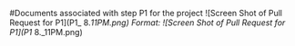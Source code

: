 #Documents associated with step P1 for the project
![Screen Shot of Pull Request for P1](P1_ 8._11PM.png)
Format: ![Screen Shot of Pull Request for P1](P1_ 8._11PM.png)
